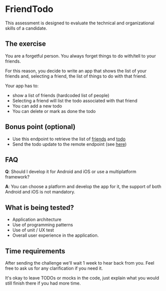 # FriendTodo
This assessment is designed to evaluate the technical and organizational skills of a candidate.

## The exercise
You are a forgetful person. You always forget things to do with/tell to your friends.

For this reason, you decide to write an app that shows the list of your friends and, selecting a friend, the list of things to do with that friend.
 
Your app has to:
- show a list of friends (hardcoded list of people)
- Selecting a friend will list the todo associated with that friend
- You can add a new todo
- You can delete or mark as done the todo

## Bonus point (optional)
 - Use this endpoint to retrieve the list of [friends](https://jsonplaceholder.typicode.com/users) and [todo](https://jsonplaceholder.typicode.com/todos)
 - Send the todo update to the remote endpoint (see [here](https://jsonplaceholder.typicode.com/guide/))
 
## FAQ
**Q**: Should I develop it for Android and iOS or use a multiplatform framework?

**A**: You can choose a platform and develop the app for it, the support of both Android and iOS is not mandatory.

## What is being tested?
- Application architecture
- Use of programming patterns
- Use of unit / UX test
- Overall user experience in the application.

## Time requirements
After sending the challenge we'll wait 1 week to hear back from you. Feel free to ask us for any clarification if you need it.

It's okay to leave TODOs or mocks in the code, just explain what you would still finish there if you had more time.
